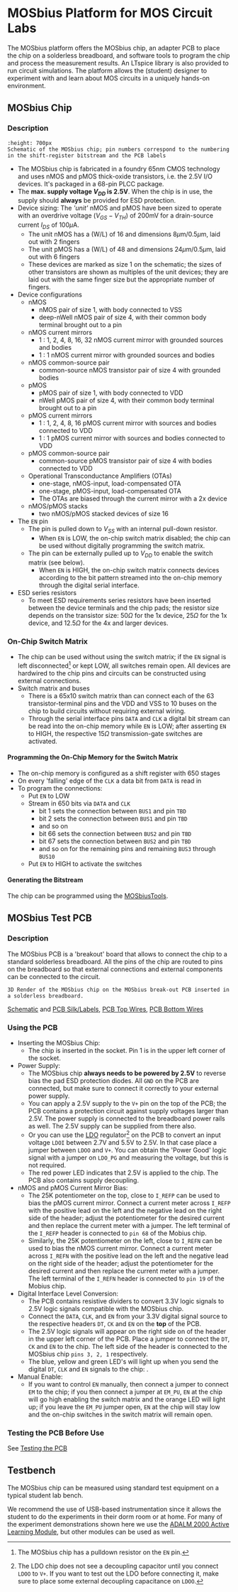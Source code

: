 # MOSbius Platform for MOS Circuit Labs

The MOSbius platform offers the MOSbius chip, an adapter PCB to place the chip on a solderless breadboard, and software tools to program the chip and process the measurement results. An LTspice library is also provided to run circuit simulations. The platform allows the (student) designer to experiment with and learn about MOS circuits in a uniquely hands-on environment. 

## MOSbius Chip
### Description
```{figure} img/MOSbius_schematic_updated.png
:height: 700px
Schematic of the MOSbius chip; pin numbers correspond to the numbering in the shift-register bitstream and the PCB labels
```
- The MOSbius chip is fabricated in a foundry 65nm CMOS technology and uses nMOS and pMOS thick-oxide transistors, i.e. the 2.5V I/O devices. It's packaged in a 68-pin PLCC package. 
- The **max. supply voltage $V_{DD}$ is 2.5V**. When the chip is in use, the supply should **always** be provided for ESD protection.
- Device sizing: The *'unit'* nMOS and pMOS have been sized to operate with an overdrive voltage $(V_{GS}-V_{TH})$ of 200mV for a drain-source current $I_{DS}$
  of 100$\mu$A. 
  - The unit nMOS has a (W/L) of 16 and dimensions 8$\mu$m/0.5$\mu$m, laid out with 2 fingers
  - The unit pMOS has a (W/L) of 48 and dimensions 24$\mu$m/0.5$\mu$m, laid out with 6 fingers
  - These devices are marked as size 1 on the schematic; the sizes of other transistors are shown as multiples of the unit devices; they are laid out with the same finger size but the appropriate number of fingers.
- Device configurations
    - nMOS
      - nMOS pair of size 1, with body connected to VSS
      - deep-nWell nMOS pair of size 4, with their common body terminal brought out to a pin
    - nMOS current mirrors
      - 1 : 1, 2, 4, 8, 16, 32 nMOS current mirror with grounded sources and bodies
      - 1 : 1 nMOS current mirror with grounded sources and bodies
    - nMOS common-source pair
      - common-source nMOS transistor pair of size 4 with grounded bodies
    - pMOS
      - pMOS pair of size 1, with body connected to VDD
      - nWell pMOS pair of size 4, with their common body terminal brought out to a pin
    - pMOS current mirrors
      - 1 : 1, 2, 4, 8, 16 pMOS current mirror with sources and bodies connected to VDD
      - 1 : 1 pMOS current mirror with sources and bodies connected to VDD
    - pMOS common-source pair
      - common-source pMOS transistor pair of size 4 with bodies connected to VDD
    - Operational Transconductance Amplifiers (OTAs)
      - one-stage, nMOS-input, load-compensated OTA
      - one-stage, pMOS-input, load-compensated OTA
      - The OTAs are biased through the current mirror with a 2x device
    - nMOS/pMOS stacks
      - two nMOS/pMOS stacked devices of size 16  
- The `EN` pin
    - The pin is pulled down to $V_{SS}$ with an internal pull-down
	resistor.
        - When `EN` is LOW, the on-chip switch matrix disabled; the chip can
        be used without digitally programming the switch matrix.
    - The pin can be externally pulled up to $V_{DD}$ to enable the
    switch matrix (see below).
        - When `EN` is HIGH, the on-chip switch matrix connects devices
        according to the bit pattern streamed into the on-chip memory
        through the digital serial interface.
- ESD series resistors
    - To meet ESD requirements series resistors have been inserted
      between the device terminals and the chip pads; the resistor size
      depends on the transistor size: 50$\Omega$ for the 1x device,
      25$\Omega$ for the 1x device,  and 12.5$\Omega$ for the 4x and larger
      devices.  
### On-Chip Switch Matrix
- The chip can be used without using the switch matrix; if the `EN` signal is left disconnected[^pulldown] or kept LOW, all switches remain open. All devices are hardwired to the chip pins and circuits can be constructed using external connections. 
- Switch matrix and buses
    - There is a 65x10 switch matrix than can connect each of the 63 transistor-terminal pins and the VDD and VSS to 10 buses on the chip to build circuits without
      requiring external wiring. 
    - Through the serial interface pins `DATA` and `CLK` a digital bit
      stream can be read into the on-chip memory while `EN` is LOW;
      after asserting `EN` to HIGH, the respective 15$\Omega$ transmission-gate
      switches are activated. 

#### Programming the On-Chip Memory for the Switch Matrix
- The on-chip memory is configured as a shift register with 650 stages
- On every 'falling' edge of the `CLK` a data bit from `DATA` is read in
- To program the connections:
  - Put `EN` to LOW
  - Stream in 650 bits via `DATA` and `CLK`
    - bit 1 sets the connection between `BUS1` and pin `TBD`
    - bit 2 sets the connection between `BUS1` and pin `TBD`
    - and so on
    - bit 66 sets the connection between `BUS2` and pin `TBD`
    - bit 67 sets the connection between `BUS2` and pin `TBD`
    - and so on for the remaining pins and remaining `BUS3` through `BUS10`
  - Put `EN` to HIGH to activate the switches
#### Generating the Bitstream

The chip can be programmed using the [MOSbiusTools](../4_sw_support/MOSbiusTools.md). 

## MOSbius Test PCB

### Description
The MOSbius PCB is a 'breakout' board that allows to connect the chip to a standard solderless breadboard. All the pins of the chip are routed to pins on the breadboard so that external connections and external components can be connected to the circuit.

```{figure} img/MobiusPCB_v3_2024_3d_fullboard_ray_ortho.png
3D Render of the MOSbius chip on the MOSbius break-out PCB inserted in a solderless breadboard.
```
[Schematic](img/Schematic_MobiusPCB_v3_2024.pdf) and [PCB Silk/Labels](img/pcb_f_silk_etc.pdf), [PCB Top Wires](img/pcb_f_cu.pdf), [PCB Bottom Wires](img/pcb_b_cu.pdf)

### Using the PCB
- Inserting the MOSbius Chip:
  - The chip is inserted in the socket. Pin 1 is in the upper left corner of the socket. 
- Power Supply:
  - The MOSbius chip **always needs to be powered by 2.5V** to reverse bias the pad ESD protection diodes. All `GND` on the PCB are connected, but make sure to connect it correctly to your external power supply. 
  - You can apply a 2.5V supply to the `V+` pin on the top of the PCB; the PCB contains a protection circuit against supply voltages larger than 2.5V. The power supply is connected to the breadboard power rails as well. The 2.5V supply can be supplied from there also. 
  - Or you can use the [LDO](./img/NCV8164-D.PDF) regulator[^ldo] on the PCB to convert an input voltage `LDOI` between 2.7V and 5.5V to 2.5V. In that case place a jumper between `LDOO` and `V+`. You can obtain the 'Power Good' logic signal with a jumper on `LDO_PG` and measuring the voltage, but this is not required.
  - The red power LED indicates that 2.5V is applied to the chip. The PCB also contains supply decoupling. 
- nMOS and pMOS Current Mirror Bias:
  - The 25K potentiometer on the top, close to `I_REFP` can be used to bias the pMOS current mirror. Connect a current meter across `I_REFP` with the positive lead on the left and the negative lead on the right side of the header; adjust the potentiometer for the desired current and then replace the current meter with a jumper. The left terminal of the `I_REFP` header is connected to `pin 68` of the Mobius chip. 
  - Similarly, the 25K potentiometer on the left, close to `I_REFN` can be used to bias the nMOS current mirror. Connect a current meter across `I_REFN` with the positive lead on the left and the negative lead on the right side of the header; adjust the potentiometer for the desired current and then replace the current meter with a jumper. The left terminal of the `I_REFN` header is connected to `pin 19` of the Mobius chip. 
- Digital Interface Level Conversion:
  - The PCB contains resistive dividers to convert 3.3V logic signals to 2.5V logic signals compatible with the MOSbius chip.
  - Connect the `DATA`, `CLK`, and `EN` from your 3.3V digital signal source to the respective headers `DT`, `CK` and `EN` on the **top** of the PCB. 
  - The 2.5V logic signals will appear on the right side on of the header in the upper left corner of the PCB. Place a jumper to connect the `DT`, `CK` and `EN` to the chip. The left side of the header is connected to the MOSbius chip `pins 3, 2, 1` respectively. 
  - The blue, yellow and green LED's will light up when you send the digital `DT`, `CLK` and `EN` signals to the chip: . 
- Manual Enable:
  - If you want to control `EN` manually, then connect a jumper to connect `EM` to the chip; if you then connect a jumper at `EM_PU`, `EN` at the chip will go high enabling the switch matrix and the orange LED will light up; if you leave the `EM_PU` jumper open, `EN` at the chip will stay low and the on-chip switches in the switch matrix will remain open. 

### Testing the PCB Before Use
See [Testing the PCB](../10_app_pcb_test/pcb_test.md)
  
## Testbench
The MOSbius chip can be measured using standard test equipment on a typical student lab bench. 

We recommend the use of USB-based instrumentation since it allows the student to do the experiments in their dorm room or at home. For many of the experiment demonstrations shown here we use the [ADALM 2000 Active Learning Module](https://www.analog.com/en/resources/evaluation-hardware-and-software/evaluation-boards-kits/adalm2000.html), but other modules can be used as well. 


[^pulldown]: The MOSbius chip has a pulldown resistor on the `EN` pin. 
[^ldo]: The LDO chip does not see a decoupling capacitor until you connect `LDOO` to `V+`. If you want to test out the LDO before connecting it, make sure to place some external decoupling capacitance on `LDOO`. 